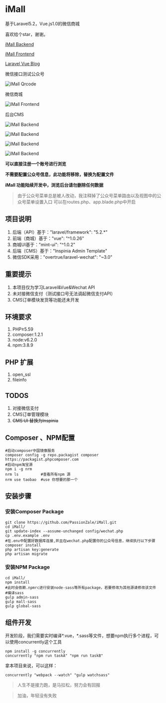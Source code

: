 # iMall
基于Laravel5.2，Vue.js1.0的微信商城

喜欢给个star，谢谢。

[iMall Backend](http://imall.lovchun.com "iMall 后台管理首页")

[iMall Frontend](http://imall.lovchun.com/mall "iMall 微信商城首页")

[Laravel Vue Blog](https://github.com/PassionZale/LVBlog "基于Laravel Vue的个人博客")

微信接口测试公众号

![iMall Qrcode](https://github.com/PassionZale/iMall/tree/master/public/screenshot/iMall.jpg "iMall Qrcode")

微信商城

![iMall Frontend](http://wx2.sinaimg.cn/mw1024/006OyqbNgy1ffv3wrqw1rg30ad0ije81.gif "iMall Frontend")

后台CMS

![iMall Backend](http://wx1.sinaimg.cn/mw1024/006OyqbNgy1ffv40gllbgj31h50qndgt.jpg "iMall Backend Login")

![iMall Backend](http://wx2.sinaimg.cn/mw1024/006OyqbNgy1ffv40gne8uj31h60qkmxl.jpg "iMall Backend Regist")

![iMall Backend](http://wx4.sinaimg.cn/mw1024/006OyqbNgy1ffv40h4xlkj31h90qodj5.jpg "iMall Backend Dashboard")

![iMall Backend](http://wx2.sinaimg.cn/mw1024/006OyqbNgy1ffv40hcs3bj31h70qlq5c.jpg "iMall Backend Dashboard")

**可以直接注册一个账号进行浏览**

**不需要配置公众号信息，此功能将移除，替换为配置文件**

**iMall 功能陆续开发中，浏览后台请勿删除任何数据**

>由于公众号菜单总是被人改动，我注释掉了公众号菜单路由以及视图中的公众号菜单设置入口
>可以在routes.php、app.blade.php中开启

## 项目说明
1. 后端（API）基于："laravel/framework": "5.2.*"
2. 前端（商城）基于："vue": "^1.0.26"
3. 商城UI基于："mint-ui": "^1.0.2"
4. 后端（CMS）基于："Inspinia Admin Template"
5. 微信SDK采用："overtrue/laravel-wechat": "~3.0"

## 重要提示
1. 本项目仅为学习Laravel&Vue&Wechat API
2. 未对接微信支付（测试接口号无法调起微信支付API）
3. CMS订单模块发货等功能还未开发

## 环境要求
1. PHP≥5.59
2. composer:1.2.1
3. node:v6.2.0
4. npm:3.8.9

## PHP 扩展
1. open_ssl
2. fileinfo

## TODOS
1. 对接微信支付
2. CMS订单管理模块
3. ~~CMS UI 替换为Inspinia~~

## Composer 、NPM配置
``` shell
#启动composer中国镜像服务
composer config -g repo.packagist composer https://packagist.phpcomposer.com
#启动npm淘宝源
npm i -g nrm
nrm ls          #查看所有npm 源
nrm use taobao  #use 你想要的那一个

```

## 安装步骤
### 安装Composer Package
``` shell
git clone https://github.com/PassionZale/iMall.git
cd iMall/
git update-index --assume-unchanged config/wechat.php
cp .env.example .env
#在.env中配置好数据库连接,并且在wechat.php配置你的公众号信息，继续执行以下步骤
composer install
php artisan key:generate
php artisan migrate
```

### 安装NPM Package
``` shell
cd iMall/
npm install
#此时会依赖.npmrc进行安装node-sass等所有package，若要修改为其他源请修改该文件
#编译sass
gulp admin-sass
gulp mall-sass
gulp global-sass
```

## 组件开发
开发阶段，我们需要实时编译*.vue，*.sass等文件，想要npm执行多个进程，可以使用concurrently这个工具
``` shell
npm install -g concurrently
concurrently "npm run taskA" "npm run taskB"
```
拿本项目来说，可以这样：
``` shell
concurrently "webpack --watch" "gulp watchsass"
```

>人生不是接力跑，是马拉松，努力会有回报

>加油，年轻没有失败
